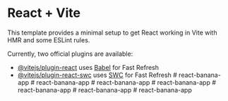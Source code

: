 # React + Vite

This template provides a minimal setup to get React working in Vite with HMR and some ESLint rules.

Currently, two official plugins are available:

- [@vitejs/plugin-react](https://github.com/vitejs/vite-plugin-react/blob/main/packages/plugin-react/README.md) uses [Babel](https://babeljs.io/) for Fast Refresh
- [@vitejs/plugin-react-swc](https://github.com/vitejs/vite-plugin-react-swc) uses [SWC](https://swc.rs/) for Fast Refresh
#   r e a c t - b a n a n a - a p p  
 #   r e a c t - b a n a n a - a p p  
 #   r e a c t - b a n a n a - a p p  
 #   r e a c t - b a n a n a - a p p  
 #   r e a c t - b a n a n a - a p p  
 #   r e a c t - b a n a n a - a p p  
 #   r e a c t - b a n a n a - a p p  
 